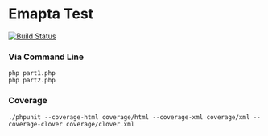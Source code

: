 # Emapta Test

[![Build Status](https://travis-ci.org/daison12006013/emapta-test.svg?branch=master)](https://travis-ci.org/daison12006013/emapta-test)

### Via Command Line

```
php part1.php
php part2.php
```

### Coverage

```
./phpunit --coverage-html coverage/html --coverage-xml coverage/xml --coverage-clover coverage/clover.xml
```
